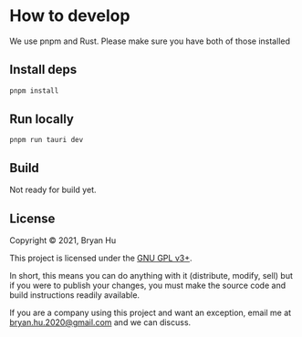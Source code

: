 # How to develop

We use pnpm and Rust. Please make sure you have both of those installed

## Install deps

```sh
pnpm install
```

## Run locally

```
pnpm run tauri dev
```

## Build

Not ready for build yet.

## License

Copyright © 2021, Bryan Hu

This project is licensed under the [GNU GPL v3+](./COPYING).

In short, this means you can do anything with it (distribute, modify, sell) but if you were to publish your changes, you must make the source code and build instructions readily available.

If you are a company using this project and want an exception, email me at [bryan.hu.2020@gmail.com](mailto:bryan.hu.2020@gmail.com) and we can discuss.
